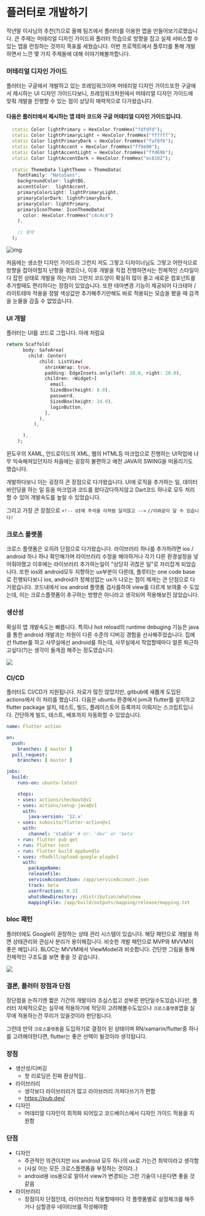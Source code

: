 # 플러터로 개발하기

작년말 이사님의 추천(?)으로 올해 팀즈에서 플러터를 이용한 앱을 만들어보기로했습니다. 
큰 주제는 머테리얼 디자인 가이드와 플러터 학습으로 방향을 잡고 실제 서비스할 수 있는 앱을 런칭하는 것까지 목표를 세웠습니다.
이번 프로젝트에서 플루터를 통해 개발 하면서 느낀 몇 가지 주제들에 대해 이야기해볼까합니다.

### 머테리얼 디자인 가이드
플러터는 구글에서 개발하고 있는 프레임워크이며 머테리얼 디자인 가이드또한 구글에서 제시하는 UI 디자인 가이드다보니, 
프레임워크차원에서 머테리얼 디자인 가이드에 맞춰 개발을 진행할 수 있는 점이 상당히 매력적으로 다가왔습니다.

#### 다음은 플러터에서 제시하는 앱 테마 코드와 구글 머테리얼 디자인 가이드입니다.
```dart
  static Color lightPrimary = HexColor.fromHex("fdfdfd");
  static Color lightPrimaryLight = HexColor.fromHex("ffffff");
  static Color lightPrimaryDark = HexColor.fromHex("faf8f6");
  static Color lightAccent = HexColor.fromHex("ff9e00");
  static Color lightAccentLight = HexColor.fromHex("ffd69b");
  static Color lightAccentDark = HexColor.fromHex("ec8102");
  
  static ThemeData lightTheme = ThemeData(
    fontFamily: "NotoSans",
    backgroundColor: lightBG,
    accentColor:  lightAccent,
    primaryColorLight: lightPrimaryLight,
    primaryColorDark: lightPrimaryDark,
    primaryColor: lightPrimary,
    primaryIconTheme: IconThemeData(
      color: HexColor.fromHex("c4c4c4")
    ),
    
    // 중략
  );
```
![img](https://storage.googleapis.com/spec-host/mio-staging%2Fmio-design%2F1584058305895%2Fassets%2F1hg4iTKzTMMgtJRx7bhaE2kSYR5BRYz1g%2Fcolor-colorsystem-schemecreation-theme.png)

처음에는 생소한 디자인 가이드라 그런지 저도 그렇고 디자이너님도 그렇고 어떤식으로 방향을 잡아야할지 난항을 겪었으나, 
이후 개발을 직접 진행하면서는 전체적인 스타일이 다 잡힌 상태로 개발을 하는거라 그런지 코드양이 확실히 많이 줄고 새로운 컴포넌트를 추가할때도 편리하다는 장점이 있었습니다.
또한 테마변경 기능이 제공되어 다크테마 / 라이트테마 적용을 정말 색상값만 추가해주기만해도 바로 적용되는 모습을 봤을 때 감격을 눈물을 감출 수 없었습니다.

### UI 개발
플러터는 UI를 코드로 그립니다. 아래 처럼요

```dart
return Scaffold(
      body: SafeArea(
        child: Center(
            child: ListView(
              shrinkWrap: true,
              padding: EdgeInsets.only(left: 20.0, right: 20.0),
              children: <Widget>[
                email,
                SizedBox(height: 8.0),
                password,
                SizedBox(height: 24.0),
                loginButton,
              ],
            ),
          ),

      ),
    );
```

윈도우의 XAML, 안드로이드의 XML, 웹의 HTML등 마크업으로 진행하는 UI작업에 너무 익숙해져있던지라 처음에는 굉장히 불편하고 예전 JAVA의 SWING을 떠올리기도 했습니다.

개발하다보니 이는 굉장히 큰 장점으로 다가왔습니다. UI에 로직을 추가하는 일, 데이터 바인딩을 하는 일 등을 마크업과 코드를 왔다갔다하지않고 Dart코드 하나로 모두 처리할 수 있어 개발속도를 높일 수 있었습니다.

그리고 가장 큰 장점으로 `<!-- UI에 주석을 이처럼 달지않고 -->` `//이와같이 달 수 있습니다!`

### 크로스 플랫폼
크로스 플랫폼은 오히려 단점으로 다가왔습니다. 라이브러리 하나를 추가하려면 ios / android 하나 하나 확인해가며 라이브러리 수정을 해야하거나 각기 다른 환경설정을 넣어줘야했고 이후에는 라이브러리 추가하는일이 "상당히 귀찮은 일"로 자리잡게 되었습니다.
또한 ios와 android모두 지향하는 ux부분이 다른데, 플루터는 one code base로 진행되다보니 ios, android가 정체성없는 ux가 나오는 점이 제게는 큰 단점으로 다가왔습니다.
코드내에서 ios android 플랫폼 검사를하여 view를 다르게 보여줄 수 도있는데, 이는 크로스플랫폼이 추구하는 방향은 아니라고 생각되어 적용해보진 않았습니다.

### 생산성
확실히 앱 개발속도는 빠릅니다. 특히나 hot reload의 runtime debuging 기능은 java를 통한 android 개발과는 차원이 다른 수준의 디버깅 경험을 선사해주었습니다. 
집에선 flutter를 하고 사무실에선 android를 하는데, 사무실에서 작업할때마다 얼른 퇴근하고싶다(?)는 생각이 들게끔 해주는 정도였습니다.

![](https://flutter.dev/assets/tools/android-studio/hot-reload-36252b9c05984443ea5cd1960bab0f4ca904a6dfbe71165af4ed7f1b1c037124.gif)

### CI/CD
플러터도 CI/CD가 지원됩니다. 자료가 많진 않았지만, gitbub에 새롭게 도입된 actions에서 이 처리를 했습니다. 다음은 ubuntu 환경에서 jvm과 flutter를 설치하고 flutter package 설치, 테스트, 빌드, 플레이스토어 등록까지 이뤄지는 스크립트입니다. 간단하게 빌드, 테스트, 배포까지 자동화할 수 있었습니다.

```yaml
name: Flutter action

on:
  push:
    branches: [ master ]
  pull_request:
    branches: [ master ]

jobs:
  build:
    runs-on: ubuntu-latest

    steps:
    - uses: actions/checkout@v1
    - uses: actions/setup-java@v1
      with:
        java-version: '12.x'
    - uses: subosito/flutter-action@v1
      with:
        channel: 'stable' # or: 'dev' or 'beta'
    - run: flutter pub get
    - run: flutter test
    - run: flutter build appbundle
    - uses: r0adkll/upload-google-play@v1
      with:
        packageName: 
        releaseFile: 
        serviceAccountJson: /app/serviceAccount.json
        track: beta
        userFraction: 0.33
        whatsNewDirectory: /distribution/whatsnew
        mappingFile: /app/build/outputs/mapping/release/mapping.txt
```

### bloc 패턴
플러터에도 Google이 권장하는 상태 관리 시스템이 있습니다. 해당 패턴으로 개발을 하면 상태관리와 관심사 분리가 용이해집니다. 비슷한 개발 패턴으로 MVP와 MVVM이 좋은 예입니다. BLOC는 MVVM에서 ViewModel과 비슷합니다. 간단한 그림을 통해 전체적인 구조도를 보면 좋을 것 같습니다. 

![](https://miro.medium.com/max/1400/1*MqYPYKdNBiID0mZ-zyE-mA.png)

### 결론, 플러터 장점과 단점
장단점을 논하기엔 짧은 기간의 개발이라 조심스럽고 섣부른 판단일수도있습니다만, 
플러터 자체적으로는 실무에 적용하기에 적당히 고려해볼수도있으나 `크로스플랫폼`앱을 실무에 적용하는건 무리가 있을것이라 판단됩니다.

그런데 만약 `크로스플랫폼`을 도입하기로 결정이 된 상태이며 RN/xamarin/flutter중 하나를 고려해야한다면, flutter는 좋은 선택이 될것이라 생각됩니다.

### 장점
- 생산성/디버깅
    - 핫 리로딩은 진짜 환상적임..
- 라이브러리 
    - 생각보다 라이브러리가 많고 라이브러리 가져다쓰기가 편함
    - https://pub.dev/
- 디자인 
    - 머테리얼 디자인이 최적화 되어있고 코드베이스에서 디자인 가이드 적용을 지원함

### 단점
- 디자인 
    - 주관적인 의견이지만 ios android 모두 하나의 ux로 가는건 최악이라고 생각함
    - (사실 이는 모든 크로스플랫폼을 부정하는 것이라..)
    - android용 ios용으로 알아서 view가 변경되는 그런 기술이 나온다면 좋을 것 같음
- 라이브러리 
    - 장점이자 단점인데, 라이브러리 적용할때마다 각 플랫폼별로 설정체크를 해주거나 심할경우 네이티브를 작성해야함
